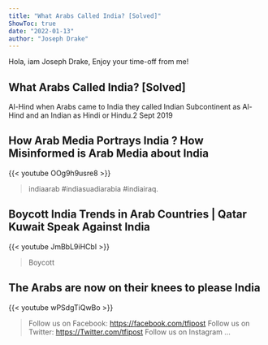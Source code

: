 ```yaml
---
title: "What Arabs Called India? [Solved]"
ShowToc: true 
date: "2022-01-13"
author: "Joseph Drake" 
---
```


Hola, iam Joseph Drake, Enjoy your time-off from me!
## What Arabs Called India? [Solved]
Al-Hind when Arabs came to India they called Indian Subcontinent as Al-Hind and an Indian as Hindi or Hindu.2 Sept 2019

## How Arab Media Portrays India ? How Misinformed is Arab Media about India
{{< youtube OOg9h9usre8 >}}
>indiaarab #indiasuadiarabia #indiairaq.

## Boycott India Trends in Arab Countries | Qatar Kuwait Speak Against India
{{< youtube JmBbL9iHCbI >}}
>Boycott 

## The Arabs are now on their knees to please India
{{< youtube wPSdgTiQwBo >}}
>Follow us on Facebook: https://facebook.com/tfipost Follow us on Twitter: https://Twitter.com/tfipost Follow us on Instagram ...


